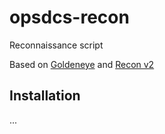 # opsdcs-recon

Reconnaissance script

Based on [Goldeneye](https://github.com/VF29Voodoo/Goldeneye-DCS-Recon-Script)
and [Recon v2](https://github.com/Yink059/DCS-Scripts/blob/main/recon_v2.lua)

## Installation

...
